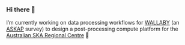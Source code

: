 ### Hi there 👋

I’m currently working on data processing workflows for [WALLABY](https://www.atnf.csiro.au/research/WALLABY/) (an [ASKAP](https://www.atnf.csiro.au/projects/askap/index.html) survey) to design a post-processing compute platform for the [Australian SKA Regional Centre](https://aussrc.org/) 🔭

<!--
**axshen/axshen** is a ✨ _special_ ✨ repository because its `README.md` (this file) appears on your GitHub profile.

Here are some ideas to get you started:

- 🔭 I’m currently working on ...
- 🌱 I’m currently learning ...
- 👯 I’m looking to collaborate on ...
- 🤔 I’m looking for help with ...
- 💬 Ask me about ...
- 📫 How to reach me: ...
- 😄 Pronouns: ...
- ⚡ Fun fact: ...
-->
